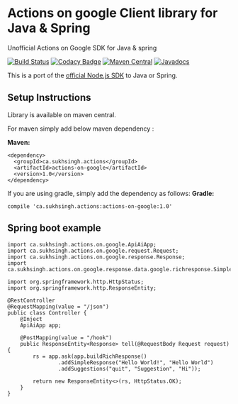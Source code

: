 # Actions on google Client library for Java & Spring
Unofficial Actions on Google SDK for Java & spring

[![Build Status](https://travis-ci.org/sukhvinder1/actions-on-google-java.svg?branch=master)](https://travis-ci.org/sukhvinder1/actions-on-google-java)
[![Codacy Badge](https://api.codacy.com/project/badge/Grade/3ed58fe1ebdc4af19acd3bdb19b39c52)](https://www.codacy.com/app/sukhvinder1/actions-on-google-java?utm_source=github.com&amp;utm_medium=referral&amp;utm_content=sukhvinder1/actions-on-google-java&amp;utm_campaign=Badge_Grade)
[![Maven Central](https://img.shields.io/badge/maven--central-1.0-brightgreen.svg)](http://search.maven.org/#artifactdetails%7Cca.sukhsingh.actions%7Cactions-on-google%7C1.0%7Cjar)
[![Javadocs](http://javadoc.io/badge/ca.sukhsingh.actions/actions-on-google.svg)](https://actions.sukhsingh.ca/docs/index.html)

This is a port of the [official Node.js SDK](https://github.com/actions-on-google/actions-on-google-nodejs) to Java or Spring.

## Setup Instructions 
Library is available on maven central.


For maven simply add below maven dependency :

__Maven:__

    <dependency>
      <groupId>ca.sukhsingh.actions</groupId>
      <artifactId>actions-on-google</artifactId>
      <version>1.0</version>
    </dependency>


If you are using gradle, simply add the dependency as follows:
__Gradle:__
    
    compile 'ca.sukhsingh.actions:actions-on-google:1.0'

## Spring boot example
    
    import ca.sukhsingh.actions.on.google.ApiAiApp;
    import ca.sukhsingh.actions.on.google.request.Request;
    import ca.sukhsingh.actions.on.google.response.Response;
    import ca.sukhsingh.actions.on.google.response.data.google.richresponse.SimpleResponse;
    
    import org.springframework.http.HttpStatus;
    import org.springframework.http.ResponseEntity;
    
    @RestController
    @RequestMapping(value = "/json")
    public class Controller {
        @Inject
        ApiAiApp app;
        
        @PostMapping(value = "/hook")
        public ResponseEntity<Response> tell(@RequestBody Request request) {
            rs = app.ask(app.buildRichResponse()
                    .addSimpleResponse("Hello World!", "Hello World")
                    .addSuggestions("quit", "Suggestion", "Hi"));
             
            return new ResponseEntity<>(rs, HttpStatus.OK);
        }
    }
